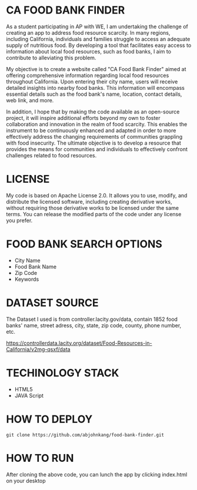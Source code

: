 # CA FOOD BANK FINDER

As a student participating in AP with WE, I am undertaking the challenge of creating an app to address food resource scarcity. In many regions, including California, individuals and families struggle to access an adequate supply of nutritious food. By developing a tool that facilitates easy access to information about local food resources, such as food banks, I aim to contribute to alleviating this problem.

My objective is to create a website called "CA Food Bank Finder" aimed at offering comprehensive information regarding local food resources throughout California. Upon entering their city name, users will receive detailed insights into nearby food banks. This information will encompass essential details such as the food bank's name, location, contact details, web link, and more.

In addition, I hope that by making the code available as an open-source project, it will inspire additional efforts beyond my own to foster collaboration and innovation in the realm of food scarcity. This enables the instrument to be continuously enhanced and adapted in order to more effectively address the changing requirements of communities grappling with food insecurity. The ultimate objective is to develop a resource that provides the means for communities and individuals to effectively confront challenges related to food resources.

# LICENSE

My code is based on Apache License 2.0. It allows you to use, modify, and distribute the licensed software, including creating derivative works, without requiring those derivative works to be licensed under the same terms. You can release the modified parts of the code under any license you prefer.

# FOOD BANK SEARCH OPTIONS

- City Name
- Food Bank Name
- Zip Code
- Keywords

# DATASET SOURCE

The Dataset I used is from controller.lacity.gov/data, contain 1852 food banks' name, street adress, city, state, zip code, county, phone number, etc.

https://controllerdata.lacity.org/dataset/Food-Resources-in-California/v2mg-qsxf/data

# TECHINOLOGY STACK

- HTML5
- JAVA Script

# HOW TO DEPLOY
`git clone https://github.com/abjohnkang/food-bank-finder.git`

# HOW TO RUN
After cloning the above code, you can lunch the app by clicking index.html on your desktop